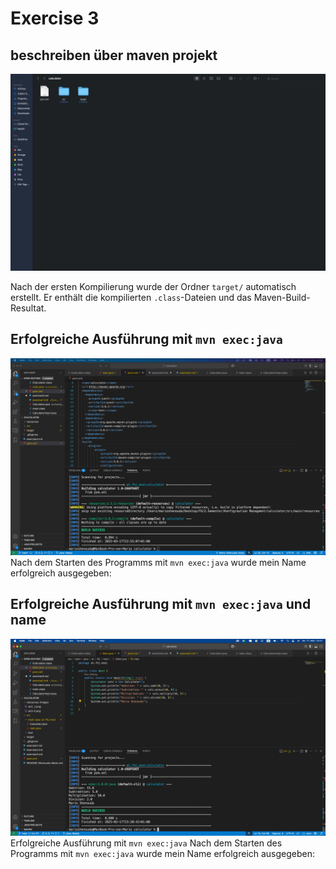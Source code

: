 # Exercise 3

## beschreiben über maven projekt

![Target](resources/Images/ex3%20_1.png)

Nach der ersten Kompilierung wurde der Ordner `target/` automatisch erstellt.
Er enthält die kompilierten `.class`-Dateien und das Maven-Build-Resultat.

## Erfolgreiche Ausführung mit `mvn exec:java`

![exec:java](resources/Images/ex3-2.png)
Nach dem Starten des Programms mit `mvn exec:java` wurde mein Name erfolgreich ausgegeben:

## Erfolgreiche Ausführung mit `mvn exec:java` und name

![Name](resources/Images/ex3-3.png)
Erfolgreiche Ausführung mit `mvn exec:java`
Nach dem Starten des Programms mit `mvn exec:java` wurde mein Name erfolgreich ausgegeben:

